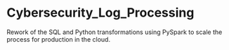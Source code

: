 # Cybersecurity_Log_Processing
Rework of the SQL and Python transformations using PySpark to scale the process for production in the cloud.
